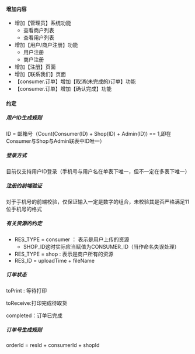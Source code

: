 #### 增加内容

+ 增加【管理员】系统功能
  + 查看商户列表
  + 查看用户列表
+ 增加【用户/商户注册】功能
  + 用户注册
  + 商户注册
+ 增加【注册】页面
+ 增加【联系我们】页面
+ 【consumer.订单】增加【取消(未完成的)订单】功能
+ 【consumer.订单】增加【确认完成】功能

#### 约定

##### 用户ID生成规则

ID = 邮箱号（Count(Consumer(ID) + Shop(ID) + Admin(ID)) == 1,即在Consumer与Shop与Admin联表中ID唯一）

##### 登录方式

目前仅支持用户ID登录（手机号与用户名在单表下唯一，但不一定在多表下唯一）

##### 注册的前端验证

对于手机号的前端校验，仅保证输入一定是数字的组合，未校验其是否严格满足11位手机号的格式

##### 有关资源的约定

+ RES_TYPE = consumer ：	表示是用户上传的资源
  + SHOP_ID这时实际应当赋值为CONSUMER_ID（当作命名失误处理）
+ RES_TYPE = shop : 	表示是商户所有的资源
+ RES_ID = uploadTime + fileName

##### 订单状态

toPrint : 等待打印

toReceive:打印完成待取货

completed：订单已完成

##### 订单号生成规则

orderId = resId + consumerId + shopId

